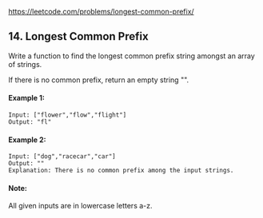 https://leetcode.com/problems/longest-common-prefix/

## 14. Longest Common Prefix
Write a function to find the longest common prefix string amongst an array of strings.

If there is no common prefix, return an empty string "".

#### Example 1:
```
Input: ["flower","flow","flight"]
Output: "fl"
```

#### Example 2:
```
Input: ["dog","racecar","car"]
Output: ""
Explanation: There is no common prefix among the input strings.
```

#### Note:
All given inputs are in lowercase letters a-z.



